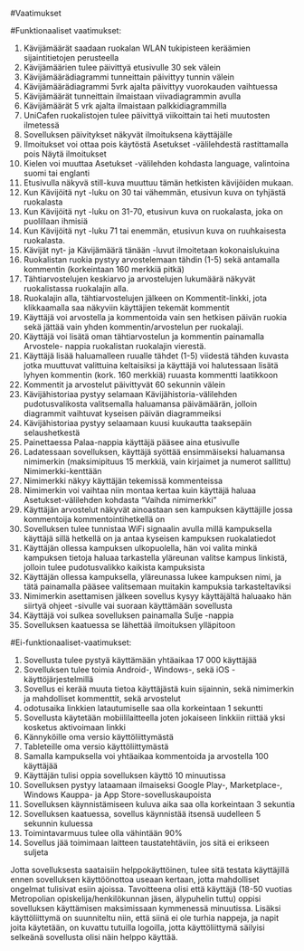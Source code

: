 #Vaatimukset

#Funktionaaliset vaatimukset:

1. Kävijämäärät saadaan ruokalan WLAN tukipisteen keräämien sijaintitietojen perusteella
2. Kävijämäärien tulee päivittyä etusivulle 30 sek välein
3. Kävijämäärädiagrammi tunneittain päivittyy tunnin välein
4. Kävijämäärädiagrammi 5vrk ajalta päivittyy vuorokauden vaihtuessa
5. Kävijämäärät tunneittain ilmaistaan viivadiagrammin avulla
6. Kävijämäärät 5 vrk ajalta ilmaistaan palkkidiagrammilla
7. UniCafen ruokalistojen tulee päivittyä viikoittain tai heti muutosten ilmetessä
8. Sovelluksen päivitykset näkyvät ilmoituksena käyttäjälle
9. Ilmoitukset voi ottaa pois käytöstä Asetukset -välilehdestä rastittamalla pois Näytä ilmoitukset
10. Kielen voi muuttaa Asetukset -välilehden kohdasta language, valintoina suomi tai englanti
12. Etusivulla näkyvä still-kuva muuttuu tämän hetkisten kävijöiden mukaan.
13. Kun Kävijöitä nyt -luku on 30 tai vähemmän, etusivun kuva on tyhjästä ruokalasta
14. Kun Kävijöitä nyt -luku on 31-70, etusivun kuva on ruokalasta, joka on puolillaan ihmisiä
15. Kun Kävijöitä nyt -luku 71 tai enemmän, etusivun kuva on ruuhkaisesta ruokalasta.
15. Kävijät nyt- ja Kävijämäärä tänään -luvut ilmoitetaan kokonaislukuina
16. Ruokalistan ruokia pystyy arvostelemaan tähdin (1-5) sekä antamalla kommentin 
     (korkeintaan 160 merkkiä pitkä)
17. Tähtiarvostelujen keskiarvo ja arvostelujen lukumäärä näkyvät ruokalistassa ruokalajin alla.
18. Ruokalajin alla, tähtiarvostelujen jälkeen on Kommentit-linkki, jota klikkaamalla saa näkyviin
       käyttäjien tekemät kommentit
19. Käyttäjä voi arvostella ja kommentoida vain sen hetkisen päivän ruokia sekä jättää vain yhden kommentin/arvostelun per ruokalaji.
20. Käyttäjä voi lisätä oman tähtiarvostelun ja kommentin painamalla Arvostele- nappia ruokalistan ruokalajin vierestä.
21. Käyttäjä lisää haluamalleen ruualle tähdet (1-5) viidestä tähden kuvasta jotka muuttuvat valittuina
      keltaisiksi ja käyttäjä voi halutessaan lisätä lyhyen kommentin (kork. 160 merkkiä)  ruuasta
      kommentti laatikkoon
22. Kommentit ja arvostelut päivittyvät 60 sekunnin välein
23. Kävijähistoriaa pystyy selamaan Kävijähistoria-välilehden pudotusvalikosta valitsemalla
      haluamansa päivämäärän, jolloin diagrammit vaihtuvat kyseisen päivän diagrammeiksi
24. Kävijähistoriaa pystyy selaamaan kuusi kuukautta taaksepäin selaushetkestä
25.  Painettaessa Palaa-nappia käyttäjä pääsee aina etusivulle
26. Ladatessaan sovelluksen, käyttäjä syöttää ensimmäiseksi haluamansa nimimerkin (maksimipituus
      15 merkkiä, vain kirjaimet ja numerot sallittu) Nimimerkki-kenttään
27. Nimimerkki näkyy käyttäjän tekemissä kommenteissa
28. Nimimerkin voi vaihtaa niin montaa kertaa kuin käyttäjä haluaa Asetukset-välilehden kohdasta
     “Vaihda nimimerkki”
29. Käyttäjän arvostelut näkyvät ainoastaan sen kampuksen käyttäjille jossa kommentoija
       kommentointihetkellä on
30. Sovelluksen tulee tunnistaa WiFi signaalin avulla millä kampuksella käyttäjä sillä hetkellä on ja
       antaa kyseisen kampuksen ruokalatiedot
31. Käyttäjän ollessa kampuksen ulkopuolella,  hän voi valita minkä kampuksen tietoja haluaa
       tarkastella yläreunan valitse kampus linkistä, jolloin tulee pudotusvalikko kaikista kampuksista
32. Käyttäjän ollessa kampuksella, yläreunassa lukee kampuksen nimi, ja tätä painamalla pääsee
      valitsemaan muitakin kampuksia tarkasteltaviksi
33. Nimimerkin asettamisen jälkeen sovellus kysyy käyttäjältä haluaako hän siirtyä ohjeet -sivulle vai
      suoraan käyttämään sovellusta
34. Käyttäjä voi sulkea sovelluksen painamalla Sulje -nappia
35. Sovelluksen kaatuessa se lähettää ilmoituksen ylläpitoon
 


 
#Ei-funktionaaliset-vaatimukset:

1. Sovellusta tulee pystyä käyttämään yhtäaikaa 17 000 käyttäjää
2. Sovelluksen tulee toimia Android-, Windows-, sekä iOS -käyttöjärjestelmillä
3. Sovellus ei kerää muuta tietoa käyttäjästä kuin sijainnin, sekä nimimerkin ja mahdolliset
    kommenttit, sekä arvostelut
4. odotusaika linkkien latautumiselle saa olla korkeintaan 1 sekuntti
5. Sovellusta käytetään mobiililaitteella joten jokaiseen linkkiin riittää yksi kosketus aktivoimaan linkki
6. Kännyköille oma versio käyttöliittymästä
7. Tableteille oma versio käyttöliittymästä
8. Samalla kampuksella voi yhtäaikaa kommentoida ja arvostella 100 käyttäjää
9. Käyttäjän tulisi oppia sovelluksen käyttö 10 minuutissa
10. Sovelluksen pystyy lataamaan ilmaiseksi Google Play-, Marketplace-, Windows Kauppa- ja App
    Store-sovelluskaupoista
11. Sovelluksen käynnistämiseen kuluva aika saa olla korkeintaan 3 sekuntia
12. Sovelluksen kaatuessa, sovellus käynnistää itsensä uudelleen 5 sekunnin kuluessa
13. Toimintavarmuus tulee olla vähintään 90%
14. Sovellus jää toimimaan laitteen taustatehtäviin, jos sitä ei erikseen suljeta




Jotta sovelluksesta saataisiin helppokäyttöinen, tulee sitä testata käyttäjillä ennen sovelluksen käyttöönottoa useaan kertaan, jotta mahdolliset ongelmat tulisivat esiin ajoissa. 
Tavoitteena olisi että käyttäjä (18-50 vuotias Metropolian opiskelija/henkilökunnan jäsen, älypuhelin tuttu) oppisi sovelluksen käyttämisen maksimissaan kymmenessä minuutissa.
Lisäksi käyttöliittymä on suunniteltu niin, että siinä ei ole turhia nappeja, ja napit joita käytetään, on kuvattu tutuilla logoilla, jotta käyttöliittymä säilyisi selkeänä 
sovellusta olisi näin helppo käyttää.
